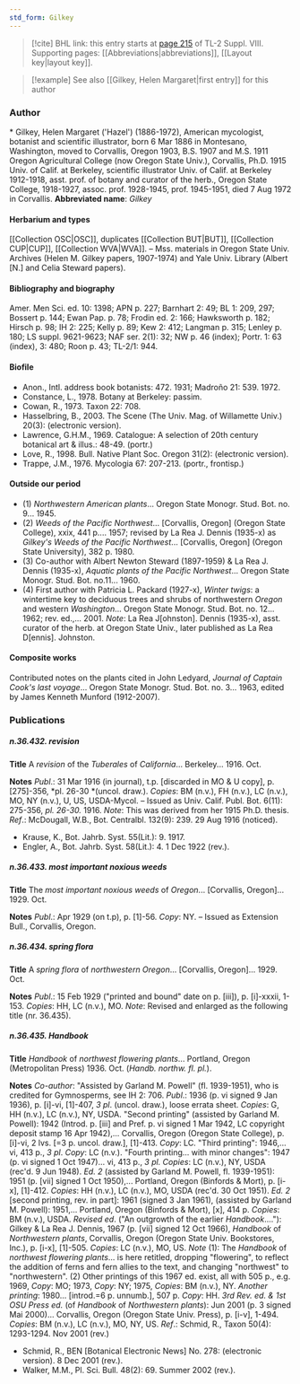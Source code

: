 ```yaml
---
std_form: Gilkey
---
```


> [!cite] BHL link: this entry starts at [page 215](https://www.biodiversitylibrary.org/page/33258693) of TL-2 Suppl. VIII.
> Supporting pages: [[Abbreviations|abbreviations]], [[Layout key|layout key]].

> [!example] See also [[Gilkey, Helen Margaret|first entry]] for this author

### Author

\* Gilkey, Helen Margaret ('Hazel') (1886-1972), American mycologist, botanist and scientific illustrator, born 6 Mar 1886 in Montesano, Washington, moved to Corvallis, Oregon 1903, B.S. 1907 and M.S. 1911 Oregon Agricultural College (now Oregon State Univ.), Corvallis, Ph.D. 1915 Univ. of Calif. at Berkeley, scientific illustrator Univ. of Calif. at Berkeley 1912-1918, asst. prof. of botany and curator of the herb., Oregon State College, 1918-1927, assoc. prof. 1928-1945, prof. 1945-1951, died 7 Aug 1972 in Corvallis. 
**Abbreviated name**: *Gilkey*

#### Herbarium and types

[[Collection OSC|OSC]], duplicates [[Collection BUT|BUT]], [[Collection CUP|CUP]], [[Collection WVA|WVA]]. – Mss. materials in Oregon State Univ. Archives (Helen M. Gilkey papers, 1907-1974) and Yale Univ. Library (Albert \[N.\] and Celia Steward papers).

#### Bibliography and biography

Amer. Men Sci. ed. 10: 1398; APN p. 227; Barnhart 2: 49; BL 1: 209, 297; Bossert p. 144; Ewan Pap. p. 78; Frodin ed. 2: 166; Hawksworth p. 182; Hirsch p. 98; IH 2: 225; Kelly p. 89; Kew 2: 412; Langman p. 315; Lenley p. 180; LS suppl. 9621-9623; NAF ser. 2(1): 32; NW p. 46 (index); Portr. 1: 63 (index), 3: 480; Roon p. 43; TL-2/1: 944.

#### Biofile

- Anon., Intl. address book botanists: 472. 1931; Madroño 21: 539. 1972.
- Constance, L., 1978. Botany at Berkeley: passim.
- Cowan, R., 1973. Taxon 22: 708.
- Hasselbring, B., 2003. The Scene (The Univ. Mag. of Willamette Univ.) 20(3): (electronic version).
- Lawrence, G.H.M., 1969. Catalogue: A selection of 20th century botanical art & illus.: 48-49. (portr.)
- Love, R., 1998. Bull. Native Plant Soc. Oregon 31(2): (electronic version).
- Trappe, J.M., 1976. Mycologia 67: 207-213. (portr., frontisp.)

#### Outside our period

- (1) *Northwestern American plants*... Oregon State Monogr. Stud. Bot. no. 9... 1945.
- (2) *Weeds of the Pacific Northwest*... \[Corvallis, Oregon\] (Oregon State College), xxix, 441 p.... 1957; revised by La Rea J. Dennis (1935-x) as *Gilkey's Weeds of the Pacific Northwest*... \[Corvallis, Oregon\] (Oregon State University), 382 p. 1980.
- (3) Co-author with Albert Newton Steward (1897-1959) & La Rea J. Dennis (1935-x), *Aquatic plants of the Pacific Northwest*... Oregon State Monogr. Stud. Bot. no.11... 1960.
- (4) First author with Patricia L. Packard (1927-x), *Winter twigs*: a wintertime key to deciduous trees and shrubs of northwestern *Oregon* and western *Washington*... Oregon State Monogr. Stud. Bot. no. 12... 1962; rev. ed.,... 2001.
*Note*: La Rea J\[ohnston\]. Dennis (1935-x), asst. curator of the herb. at Oregon State Univ., later published as La Rea D\[ennis\]. Johnston.

#### Composite works

Contributed notes on the plants cited in John Ledyard, *Journal of Captain Cook's last voyage*... Oregon State Monogr. Stud. Bot. no. 3... 1963, edited by James Kenneth Munford (1912-2007).

### Publications

##### n.36.432. revision

**Title**
A *revision* of the *Tuberales* of *California*... Berkeley... 1916. Oct.

**Notes**
*Publ*.: 31 Mar 1916 (in journal), t.p. \[discarded in MO & U copy\], p. \[275\]-356, *pl. 26-30 *(uncol. draw.). *Copies*: BM (n.v.), FH (n.v.), LC (n.v.), MO, NY (n.v.), U, US, USDA-Mycol. – Issued as Univ. Calif. Publ. Bot. 6(11): 275-356, *pl. 26-30.* 1916.
*Note*: This was derived from her 1915 Ph.D. thesis.
*Ref*.: McDougall, W.B., Bot. Centralbl. 132(9): 239. 29 Aug 1916 (noticed).
- Krause, K., Bot. Jahrb. Syst. 55(Lit.): 9. 1917.
- Engler, A., Bot. Jahrb. Syst. 58(Lit.): 4. 1 Dec 1922 (rev.).

##### n.36.433. most important noxious weeds

**Title**
The *most important noxious weeds* of *Oregon*... \[Corvallis, Oregon\]... 1929. Oct.

**Notes**
*Publ*.: Apr 1929 (on t.p), p. \[1\]-56. *Copy*: NY. – Issued as Extension Bull., Corvallis, Oregon.

##### n.36.434. spring flora

**Title**
A *spring flora* of *northwestern Oregon*... \[Corvallis, Oregon\]... 1929. Oct.

**Notes**
*Publ*.: 15 Feb 1929 ("printed and bound" date on p. \[iii\]), p. \[i\]-xxxii, 1-153. *Copies*: HH, LC (n.v.), MO.
*Note*: Revised and enlarged as the following title (nr. 36.435).

##### n.36.435. Handbook

**Title**
*Handbook* of *northwest flowering plants*... Portland, Oregon (Metropolitan Press) 1936. Oct. (*Handb. northw. fl. pl.*).

**Notes**
*Co-author*: "Assisted by Garland M. Powell" (fl. 1939-1951), who is credited for Gymnosperms, see IH 2: 706.
*Publ*.: 1936 (p. vi signed 9 Jan 1936), p. \[i\]-vi, \[1\]-407, *3 pl*. (uncol. draw.), loose errata sheet. *Copies*: G, HH (n.v.), LC (n.v.), NY, USDA.
"Second printing" (assisted by Garland M. Powell): 1942 (Introd. p. \[iii\] and Pref. p. vi signed 1 Mar 1942, LC copyright deposit stamp 16 Apr 1942),... Corvallis, Oregon (Oregon State College), p. \[i\]-vi, 2 lvs. \[=3 p. uncol. draw.\], \[1\]-413. *Copy*: LC. "Third printing": 1946,... vi, 413 p., *3 pl*. *Copy*: LC (n.v.). "Fourth printing... with minor changes": 1947 (p. vi signed 1 Oct 1947)... vi, 413 p., *3 pl. Copies*: LC (n.v.), NY, USDA (rec'd. 9 Jun 1948).
*Ed. 2* (assisted by Garland M. Powell, fl. 1939-1951): 1951 (p. \[vii\] signed 1 Oct 1950),... Portland, Oregon (Binfords & Mort), p. \[i-x\], \[1\]-412. *Copies*: HH (n.v.), LC (n.v.), MO, USDA (rec'd. 30 Oct 1951).
*Ed. 2* \[second printing, rev. in part\]: 1961 (signed 3 Jan 1961), (assisted by Garland M. Powell): 1951,... Portland, Oregon (Binfords & Mort), \[x\], 414 p. *Copies*: BM (n.v.), USDA.
*Revised ed*. ("An outgrowth of the earlier *Handbook*...."): Gilkey & La Rea J. Dennis, 1967 (p. \[vii\] signed 12 Oct 1966), *Handbook* of *Northwestern plants*, Corvallis, Oregon (Oregon State Univ. Bookstores, Inc.), p. \[i-x\], \[1\]-505. *Copies*: LC (n.v.), MO, US.
*Note* (1): The *Handbook* of *northwest flowering plants*... is here retitled, dropping "flowering", to reflect the addition of ferns and fern allies to the text, and changing "northwest" to "northwestern". (2) Other printings of this 1967 ed. exist, all with 505 p., e.g. 1969, *Copy*: MO; 1973, *Copy*: NY; 1975, *Copies*: BM (n.v.), NY.
*Another printing*: 1980... \[introd.=6 p. unnumb.\], 507 p. *Copy*: HH.
*3rd Rev. ed. & 1st OSU Press ed.* (of *Handbook* of *Northwestern plants*): Jun 2001 (p. 3 signed Mai 2000)... Corvallis, Oregon (Oregon State Univ. Press), p. \[i-v\], 1-494. *Copies*: BM (n.v.), LC (n.v.), MO, NY, US.
*Ref*.: Schmid, R., Taxon 50(4): 1293-1294. Nov 2001 (rev.)
- Schmid, R., BEN \[Botanical Electronic News\] No. 278: (electronic version). 8 Dec 2001 (rev.).
- Walker, M.M., Pl. Sci. Bull. 48(2): 69. Summer 2002 (rev.).

